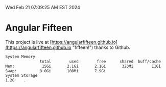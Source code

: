 Wed Feb 21 07:09:25 AM EST 2024

# Angular Fifteen


This project is live at [https://angularfifteen.github.io](https://angularfifteen.github.io "fifteen!") thanks to Github.

```bash
System Memory
               total        used        free      shared  buff/cache   available
Mem:            15Gi       2.1Gi       2.1Gi       323Mi        11Gi        13Gi
Swap:          8.0Gi       108Mi       7.9Gi
System Storage
1.2G	.
